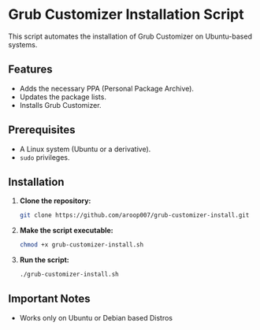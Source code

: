 # Grub Customizer Installation Script

This script automates the installation of Grub Customizer on Ubuntu-based systems.

## Features

* Adds the necessary PPA (Personal Package Archive).
* Updates the package lists.
* Installs Grub Customizer.

## Prerequisites

* A Linux system (Ubuntu or a derivative).
* `sudo` privileges.

## Installation

1.  **Clone the repository:**
    ```bash
    git clone https://github.com/aroop007/grub-customizer-install.git
    ```

2.  **Make the script executable:**

    ```bash
    chmod +x grub-customizer-install.sh
    ```

3.  **Run the script:**

    ```bash
    ./grub-customizer-install.sh
    ```

##   Important Notes
* Works only on Ubuntu or Debian based Distros
